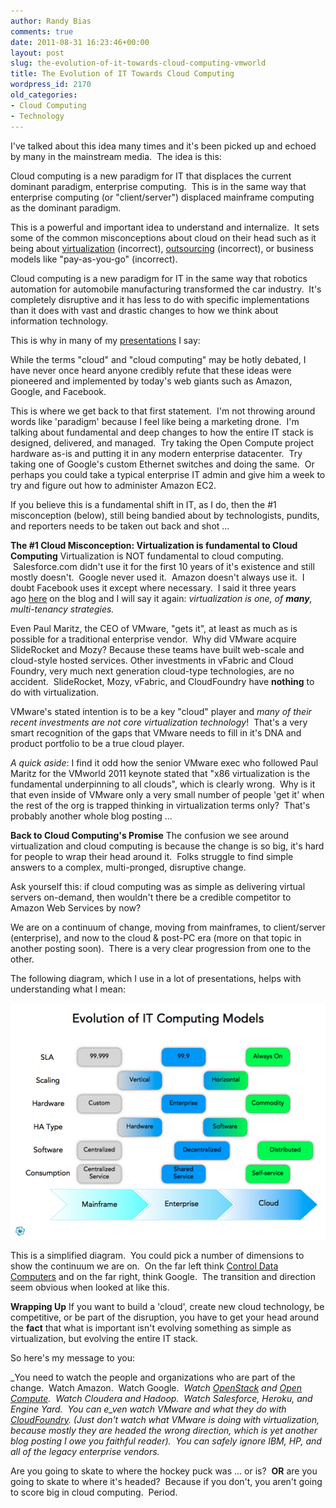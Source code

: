 ```yaml
---
author: Randy Bias
comments: true
date: 2011-08-31 16:23:46+00:00
layout: post
slug: the-evolution-of-it-towards-cloud-computing-vmworld
title: The Evolution of IT Towards Cloud Computing
wordpress_id: 2170
old_categories:
- Cloud Computing
- Technology
---
```


I've talked about this idea many times and it's been picked up and echoed by many in the mainstream media.  The idea is this:


Cloud computing is a new paradigm for IT that displaces the current dominant paradigm, enterprise computing.  This is in the same way that enterprise computing (or "client/server") displaced mainframe computing as the dominant paradigm.


This is a powerful and important idea to understand and internalize.  It sets some of the common misconceptions about cloud on their head such as it being about [virtualization](http://www.zdnet.com/blog/virtualization/virtualization-isnt-cloud-computing/2182) (incorrect), [outsourcing](http://cloudscaling.com/blog/cloud-computing/the-cloud-is-not-outsourcing) (incorrect), or business models like "pay-as-you-go" (incorrect).

Cloud computing is a new paradigm for IT in the same way that robotics automation for automobile manufacturing transformed the car industry.  It's completely disruptive and it has less to do with specific implementations than it does with vast and drastic changes to how we think about information technology.

This is why in many of my [presentations](http://www.slideshare.net/randybias/cloudscaling-presentation-at-tm-forum-management-world-dublin-2011) I say:


While the terms "cloud" and "cloud computing" may be hotly debated, I have never once heard anyone credibly refute that these ideas were pioneered and implemented by today's web giants such as Amazon, Google, and Facebook.


This is where we get back to that first statement.  I'm not throwing around words like 'paradigm' because I feel like being a marketing drone.  I'm talking about fundamental and deep changes to how the entire IT stack is designed, delivered, and managed.  Try taking the Open Compute project hardware as-is and putting it in any modern enterprise datacenter.  Try taking one of Google's custom Ethernet switches and doing the same.  Or perhaps you could take a typical enterprise IT admin and give him a week to try and figure out how to administer Amazon EC2.

If you believe this is a fundamental shift in IT, as I do, then the #1 misconception (below), still being bandied about by technologists, pundits, and reporters needs to be taken out back and shot ...

**The #1 Cloud Misconception: Virtualization is fundamental to Cloud Computing**
Virtualization is NOT fundamental to cloud computing.  Salesforce.com didn't use it for the first 10 years of it's existence and still mostly doesn't.  Google never used it.  Amazon doesn't always use it.  I doubt Facebook uses it except where necessary.  I said it three years ago [here](http://cloudscaling.com/blog/cloud-computing/virtualization-is-not-the-answer-for-clouds) on the blog and I will say it again: _virtualization is one, of **many**, multi-tenancy strategies._

Even Paul Maritz, the CEO of VMware, "gets it", at least as much as is possible for a traditional enterprise vendor.  Why did VMware acquire SlideRocket and Mozy? Because these teams have built web-scale and cloud-style hosted services. Other investments in vFabric and Cloud Foundry, very much next generation cloud-type technologies, are no accident.  SlideRocket, Mozy, vFabric, and CloudFoundry have **nothing** to do with virtualization.

VMware's stated intention is to be a key "cloud" player and _many of their recent investments are not core virtualization technology_!  That's a very smart recognition of the gaps that VMware needs to fill in it's DNA and product portfolio to be a true cloud player.

_A quick aside_: I find it odd how the senior VMware exec who followed Paul Maritz for the VMworld 2011 keynote stated that "x86 virtualization is the fundamental underpinning to all clouds", which is clearly wrong.  Why is it that even inside of VMware only a very small number of people 'get it' when the rest of the org is trapped thinking in virtualization terms only?  That's probably another whole blog posting ...

**Back to Cloud Computing's Promise**
The confusion we see around virtualization and cloud computing is because the change is so big, it's hard for people to wrap their head around it.  Folks struggle to find simple answers to a complex, multi-pronged, disruptive change.

Ask yourself this: if cloud computing was as simple as delivering virtual servers on-demand, then wouldn't there be a credible competitor to Amazon Web Services by now?

We are on a continuum of change, moving from mainframes, to client/server (enterprise), and now to the cloud & post-PC era (more on that topic in another posting soon).  There is a very clear progression from one to the other.

The following diagram, which I use in a lot of presentations, helps with understanding what I mean:


![](/assets/media/2011/08/evolution-it-diagram.png)


This is a simplified diagram.  You could pick a number of dimensions to show the continuum we are on.  On the far left think [Control Data Computers](http://en.wikipedia.org/wiki/Control_Data_Corporation) and on the far right, think Google.  The transition and direction seem obvious when looked at like this.

**Wrapping Up**
If you want to build a 'cloud', create new cloud technology, be competitive, or be part of the disruption, you have to get your head around the **fact** that what is important isn't evolving something as simple as virtualization, but evolving the entire IT stack.

So here's my message to you:

_You need to watch the people and organizations who are part of the change.  Watch Amazon.  Watch Google.  _Watch [OpenStack](http://openstack.org) and [Open Compute](http://opencompute.org/).  Watch Cloudera and Hadoop.  Watch Salesforce, Heroku, and Engine Yard.  You can e_ven watch VMware and what they do with [CloudFoundry](http://cloudfoundry.com). (Just don't watch what VMware is doing with virtualization, because mostly they are headed the wrong direction, which is yet another blog posting I owe you faithful reader).  You can safely ignore IBM, HP, and all of the legacy enterprise vendors._

Are you going to skate to where the hockey puck was ... or is?  **OR** are you going to skate to where it's headed?  Because if you don't, you aren't going to score big in cloud computing.  Period.
